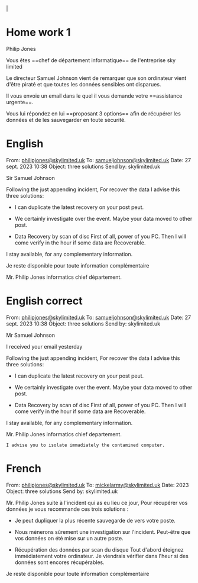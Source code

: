 |

# Home work 1

Philip Jones 

Vous êtes ==chef de département informatique== de l'entreprise sky limited

Le directeur Samuel Johnson vient de remarquer que son ordinateur
vient d'être piraté et que toutes les données sensibles ont disparues.

Il vous envoie un email dans le quel il vous demande votre ==assistance urgente==.

Vous lui répondez en lui ==proposant 3 options== afin de récupérer les données et de les
sauvegarder en toute sécurité.
  
  
  
  
  
  
# English
From: 	philipjones@skylimited.uk
To: 	samueljohnson@skylimited.uk
Date: 	27 sept. 2023 10:38
Object: 	three solutions
Send by: 	skylimited.uk


Sir Samuel Johnson

Following the just appending incident,
For recover the data I advise this three solutions:


- I can duplicate the latest recovery on your post peut.

- We certainly investigate over the event.
Maybe your data moved to other post.

- Data Recovery by scan of disc
First of all, power of you PC.
Then I will come verify in the hour if some data are Recoverable.


I stay available, for any complementary information.

Je reste disponible pour toute information complémentaire

Mr. Philip Jones informatics chief département.


# English  correct
From: 	philipjones@skylimited.uk
To: 	samueljohnson@skylimited.uk
Date: 	27 sept. 2023 10:38
Object: 	three solutions
Send by: 	skylimited.uk



Mr Samuel Johnson

I received your email yesterday

Following the just appending incident,
For recover the data I advise this three solutions:


- I can duplicate the latest recovery on your post peut.

- We certainly investigate over the event.
Maybe your data moved to other post.

- Data Recovery by scan of disc
First of all, power of you PC.
Then I will come verify in the hour if some data are Recoverable.

I stay available, for any complementary information.

Mr. Philip Jones informatics chief departement.


`I advise you to isolate immadiately the contamined computer.`

  
  
  
  
  
# French
From: philipjones@skylimited.uk
To: mickelarmy@skylimited.uk
Date: 2023 
Object: three solutions
Send by: skylimited.uk


Mr. Philip Jones
suite à l'incident qui as eu lieu ce jour,
Pour récupérer vos données je vous recommande ces trois solutions :

- Je peut dupliquer la plus récente sauvegarde de vers votre poste.

- Nous mènerons sûrement une investigation sur l'incident.
Peut-être que vos données on été mise sur un autre poste.

- Récupération des données par scan du disque
Tout d'abord éteignez immédiatement votre ordinateur.
Je viendrais vérifier dans l'heur si des données sont encores récupérables.


Je reste disponible pour toute information complémentaire

